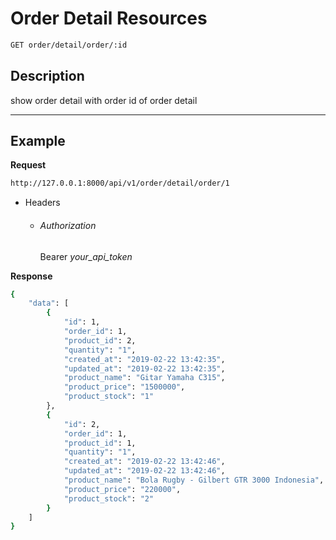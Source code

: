 # Order Detail Resources

```bash
GET order/detail/order/:id
```
## Description
show order detail with order id of order detail
***
## Example

**Request**

```bash
http://127.0.0.1:8000/api/v1/order/detail/order/1
```
- Headers
    - ###### Authorization
        Bearer _your_api_token_

**Response**

```bash
{
    "data": [
        {
            "id": 1,
            "order_id": 1,
            "product_id": 2,
            "quantity": "1",
            "created_at": "2019-02-22 13:42:35",
            "updated_at": "2019-02-22 13:42:35",
            "product_name": "Gitar Yamaha C315",
            "product_price": "1500000",
            "product_stock": "1"
        },
        {
            "id": 2,
            "order_id": 1,
            "product_id": 1,
            "quantity": "1",
            "created_at": "2019-02-22 13:42:46",
            "updated_at": "2019-02-22 13:42:46",
            "product_name": "Bola Rugby - Gilbert GTR 3000 Indonesia",
            "product_price": "220000",
            "product_stock": "2"
        }
    ]
}
```
